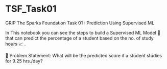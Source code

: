 # TSF_Task01
GRIP The Sparks Foundation Task 01 : Prediction Using Supervised ML

In This notebook you can see the steps to build a Supervised ML Model 🤖
that can predict the percentage of a student based on the no. of study hours 📈 .

🔬 Problem Statement: 
 What will be the predicted score if a student studies for 9.25 hrs./day?

